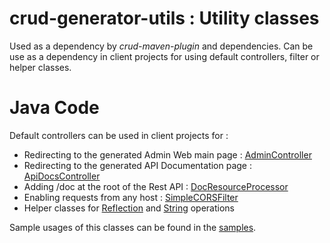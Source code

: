# crud-generator-utils : Utility classes

Used as a dependency by *crud-maven-plugin* and dependencies.
Can be use as a dependency in client projects for using default controllers, filter or helper classes.

Java Code
=========
Default controllers can be used in client projects for :

* Redirecting to the generated Admin Web main page : [AdminController](src/main/java/com/octo/tools/crud/admin/AdminController.java)
* Redirecting to the generated API Documentation page : [ApiDocsController](src/main/java/com/octo/tools/crud/doc/ApiDocsController.java)
* Adding /doc at the root of the Rest API : [DocResourceProcessor](src/main/java/com/octo/tools/crud/doc/DocResourceProcessor.java)
* Enabling requests from any host : [SimpleCORSFilter](src/main/java/com/octo/tools/crud/filter/SimpleCORSFilter.java)
* Helper classes for [Reflection](src/main/java/com/octo/tools/crud/utils/ReflectionUtils.java) and [String](src/main/java/com/octo/tools/crud/utils/StringUtils.java) operations

Sample usages of this classes can be found in the [samples](../sample-app).
